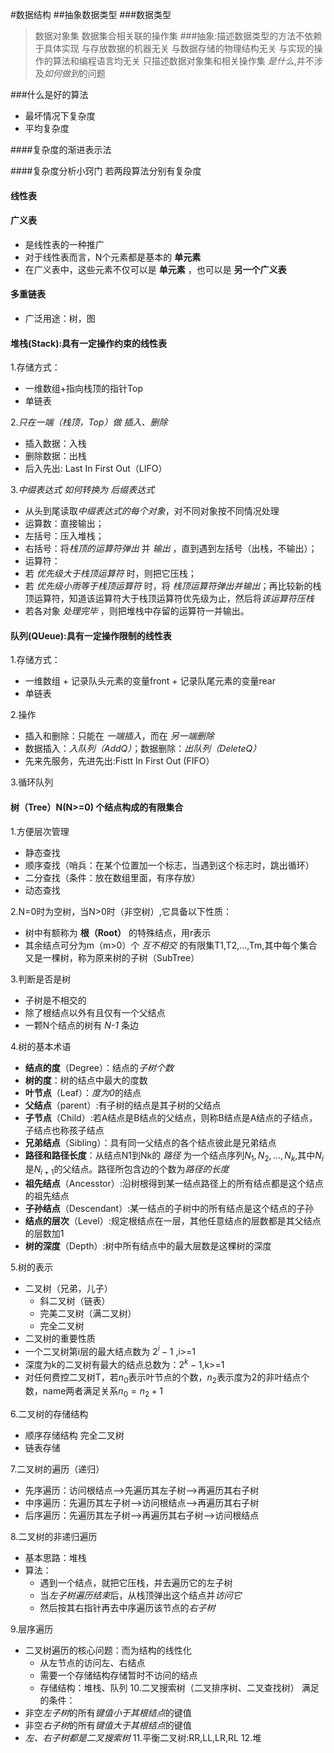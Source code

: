 #数据结构
##抽象数据类型
###数据类型
>数据对象集
>数据集合相关联的操作集
###抽象:描述数据类型的方法不依赖于具体实现
>与存放数据的机器无关
>与数据存储的物理结构无关
>与实现的操作的算法和编程语言均无关
只描述数据对象集和相关操作集 *是什么*,并不涉及*如何做到*的问题

###什么是好的算法
- 最坏情况下复杂度
- 平均复杂度

####复杂度的渐进表示法

####复杂度分析小窍门
若两段算法分别有复杂度

#### 线性表

#### 广义表
- 是线性表的一种推广
- 对于线性表而言，N个元素都是基本的 **单元素**
- 在广义表中，这些元素不仅可以是 **单元素** ，也可以是 **另一个广义表**

#### 多重链表
- 广泛用途：树，图

#### 堆栈(Stack):具有一定操作约束的线性表
1.存储方式：
 - 一维数组+指向栈顶的指针Top
 - 单链表

2.*只在一端（栈顶，Top）做 插入、删除*
- 插入数据：入栈
- 删除数据：出栈
- 后入先出: Last In First Out（LIFO）

3.*中缀表达式 如何转换为 后缀表达式*
- 从头到尾读取*中缀表达式的每个对象*，对不同对象按不同情况处理
- 运算数：直接输出；
- 左括号：压入堆栈；
- 右括号：将*栈顶的运算符弹出* 并 *输出* ，直到遇到左括号（出栈，不输出）；
- 运算符：
 - 若 *优先级大于栈顶运算符* 时，则把它压栈；
 - 若 *优先级小雨等于栈顶运算符* 时，将 *栈顶运算符弹出并输出*；再比较新的栈顶运算符，知道该运算符大于栈顶运算符优先级为止，然后将*该运算符压栈*
- 若各对象 *处理完毕* ，则把堆栈中存留的运算符一并输出。

#### 队列(QUeue):具有一定操作限制的线性表
1.存储方式：
 - 一维数组 + 记录队头元素的变量front + 记录队尾元素的变量rear
 - 单链表

2.操作
 - 插入和删除：只能在 *一端插入*，而在 *另一端删除*
 - 数据插入：*入队列（AddQ）*；数据删除：*出队列（DeleteQ）*
 - 先来先服务，先进先出:Fistt In First Out (FIFO）

3.循环队列

#### 树（Tree）N(N>=0) 个结点构成的有限集合
1.方便层次管理
 - 静态查找
  - 顺序查找（哨兵：在某个位置加一个标志，当遇到这个标志时，跳出循环）
  - 二分查找（条件：放在数组里面，有序存放）
 - 动态查找

2.N=0时为空树，当N>0时（非空树）,它具备以下性质：
  - 树中有额称为 **根（Root）** 的特殊结点，用r表示
  - 其余结点可分为m（m>0）个 *互不相交* 的有限集T1,T2,...,Tm,其中每个集合又是一棵树，称为原来树的子树（SubTree）

3.判断是否是树
  - 子树是不相交的
  - 除了根结点以外有且仅有一个父结点
  - 一颗N个结点的树有 *N-1* 条边

4.树的基本术语
  - **结点的度**（Degree）：结点的*子树个数*
  - **树的度**：树的结点中最大的度数
  - **叶节点**（Leaf）：*度为0*的结点
  - **父结点**（parent）:有子树的结点是其子树的父结点
  - **子节点**（Child）:若A结点是B结点的父结点，则称B结点是A结点的子结点，子结点也称孩子结点
  - **兄弟结点**（Sibling）：具有同一父结点的各个结点彼此是兄弟结点
  - **路径和路径长度**：从结点N1到Nk的 *路径* 为一个结点序列$N_1,N_2,...,N_k$,其中$N_i$是$N _{i+1}$的父结点。路径所包含边的个数为*路径的长度*
  - **祖先结点**（Ancesstor）:沿树根得到某一结点路径上的所有结点都是这个结点的祖先结点
  - **子孙结点**（Descendant）:某一结点的子树中的所有结点是这个结点的子孙
  - **结点的层次**（Level）:规定根结点在一层，其他任意结点的层数都是其父结点的层数加1
  - **树的深度**（Depth）:树中所有结点中的最大层数是这棵树的深度

5.树的表示
- 二叉树（兄弟，儿子）
  - 斜二叉树（链表）
  - 完美二叉树（满二叉树）
  - 完全二叉树
 - 二叉树的重要性质
  - 一个二叉树第i层的最大结点数为 $2^i-1$ ,i>=1
  -  深度为k的二叉树有最大的结点总数为：$2^k-1$,k>=1
  - 对任何费控二叉树T，若$n_0$表示叶节点的个数，$n_2$表示度为2的非叶结点个数，name两者满足关系$n_0=n_2+1$

6.二叉树的存储结构
  - 顺序存储结构
    完全二叉树
  - 链表存储

7.二叉树的遍历（递归）
  - 先序遍历：访问根结点-->先遍历其左子树-->再遍历其右子树
  - 中序遍历：先遍历其左子树-->访问根结点-->再遍历其右子树
  - 后序遍历：先遍历其左子树-->再遍历其右子树-->访问根结点

8.二叉树的非递归遍历
  - 基本思路：堆栈
  - 算法：
    - 遇到一个结点，就把它压栈，并去遍历它的左子树
    - 当*左子树遍历结束*后，从栈顶弹出这个结点并*访问它*
    - 然后按其右指针再去中序遍历该节点的*右子树*

9.层序遍历
  - 二叉树遍历的核心问题：而为结构的线性化
    - 从左节点的访问左、右结点
    - 需要一个存储结构存储暂时不访问的结点
    - 存储结构：堆栈、队列
10.二叉搜索树（二叉排序树、二叉查找树）
  满足的条件：
  - 非空*左子树*的所有*键值小于其根结点*的键值
  - 非空*右子树*的所有*键值大于其根结点*的键值
  - *左、右子树都是二叉搜索树*
11.平衡二叉树:RR,LL,LR,RL
12.堆
